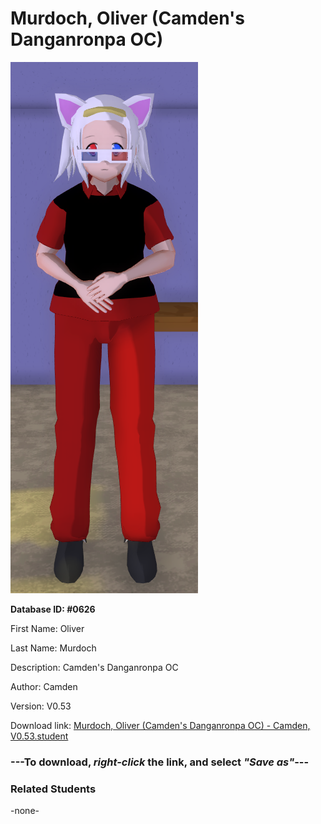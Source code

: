 # Murdoch, Oliver (Camden's Danganronpa OC)

<img src="../../Files/Images/Murdoch, Oliver (Camden's Danganronpa OC).png" title="Murdoch, Oliver (Camden's Danganronpa OC) - Camden, V0.53">

**Database ID: #0626**

First Name: Oliver

Last Name: Murdoch

Description: Camden's Danganronpa OC

Author: Camden

Version: V0.53

Download link: <a href="https://raw.githubusercontent.com/Arbiter1223/Daigaku-Gurashi-Custom-Students/master/Files/Student%20Files/Murdoch%2C%20Oliver%20(Camden's%20Danganronpa%20OC)%20-%20Camden%2C%20V0.53.student">Murdoch, Oliver (Camden's Danganronpa OC) - Camden, V0.53.student</a>

### ---**To download, _right-click_ the link, and select _"Save as"_**---

### Related Students

-none-
